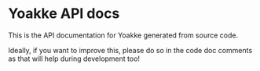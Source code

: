 # Yoakke API docs
This is the API documentation for Yoakke generated from source code.

Ideally, if you want to improve this, please do so in the code doc comments as that will help during development too!
